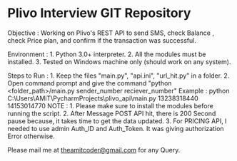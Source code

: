 # Plivo Interview GIT Repository

Objective : Working on Plivo's REST API to send SMS, check Balance , check Price plan, and confirm if the transaction was successful.

Environment : 
            1. Python 3.0+ interpreter.
            2. All the modules must be installed.
            3. Tested on Windows machine only (should work on any system).
           
Steps to Run :
            1. Keep the files "main.py", "api.ini", "url_hit.py" in a folder.
            2. Open command prompt and give the command "python <folder_path>/main.py sender_number reciever_number"
                  Example : python C:\Users\AMiT\PycharmProjects\plivo_api\main.py 13238318440 14153014770
NOTE :
            1. Please make sure to install the modules before running the script.
            2. After Message POST API hit, there is 200 Second pause because, it takes time to get the data updated.
            3. For PRICING API, I needed to use admin Auth_ID and Auth_Token. It was giving authorization Error otherwise.

Please mail me at theamitcoder@gmail.com for any Query.
            



